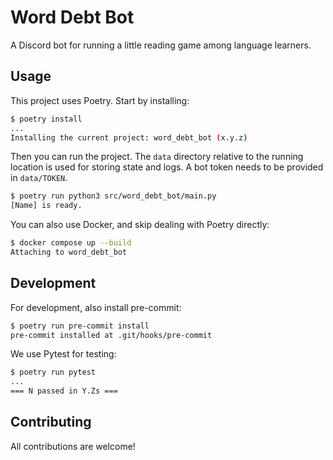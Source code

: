 # Word Debt Bot

A Discord bot for running a little reading game among language learners.

## Usage

This project uses Poetry. Start by installing:

```sh
$ poetry install
...
Installing the current project: word_debt_bot (x.y.z)
```

Then you can run the project.
The `data` directory relative to the running location is used for storing state and logs.
A bot token needs to be provided in `data/TOKEN`.

```sh
$ poetry run python3 src/word_debt_bot/main.py
[Name] is ready.
```

You can also use Docker, and skip dealing with Poetry directly:

```sh
$ docker compose up --build
Attaching to word_debt_bot
```

## Development

For development, also install pre-commit:

```sh
$ poetry run pre-commit install
pre-commit installed at .git/hooks/pre-commit
```

We use Pytest for testing:

```sh
$ poetry run pytest
...
=== N passed in Y.Zs ===
```

## Contributing

All contributions are welcome!
